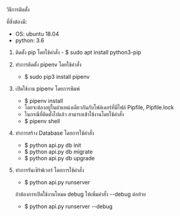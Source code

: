 วิธีการติดตั้ง

ที่สิ่งต้องมี:
- OS: ubuntu 18.04
- python: 3.6

1. ติดตั้ง pip โดยใช้คำสั่ง - $ sudo apt install python3-pip
2. ทำการติดตั้ง pipenv โดยใช้คำสั่ง 
    - $ sudo pip3 install pipenv
3. เปิดใช้งาน pipenv โดยการพิมพ์ 
    - $ pipenv install
    - โดยจะต้องอยู่ในตำแหน่งเดียวกันกับโฟล์เดอร์ที่มีไฟล์ Pipfile, Pipfile.lock
    - ในกรณีที่ติดตั้งไปแล้ว สามารถเข้าใช้งานโดยใช้คำสั่ง
    - $ pipenv shell 
4. ทำการสร้าง Database โดยการใช้คำสั่ง 
    - $ python api.py db init
    - $ python api.py db migrate
    - $ python api.py db upgrade

5. ทำการรันเซิร์ฟเวอร์ โดยการใช้คำสั่ง
    - $ python api.py runserver 
    
    ถ้าต้องการเปิดใช้งานโหมด debug ให้เพิ่มคำสั่ง --debug ต่อท้าย
    - $ python api.py runserver --debug
